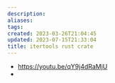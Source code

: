 ```yaml
---
description:
aliases: 
tags: 
created: 2023-03-26T21:04:45
updated: 2023-07-15T21:33:04
title: itertools rust crate
---
```

- https://youtu.be/qY9j4dRaMjU
- 
